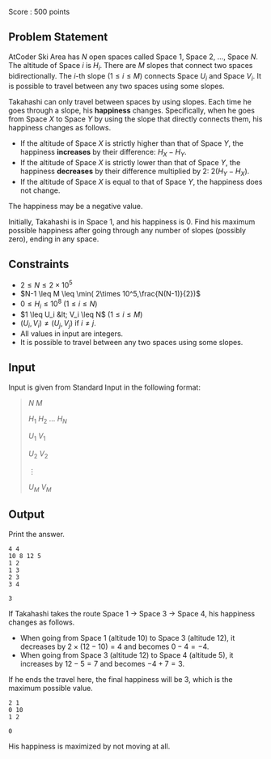 Score : $500$ points

## Problem Statement

AtCoder Ski Area has $N$ open spaces called Space $1$, Space $2$, $\ldots$, Space $N$. The altitude of Space $i$ is $H_i$.
There are $M$ slopes that connect two spaces bidirectionally. The $i$-th slope $(1 \leq i \leq M)$ connects Space $U_i$ and Space $V_i$. It is possible to travel between any two spaces using some slopes.

Takahashi can only travel between spaces by using slopes. Each time he goes through a slope, his **happiness** changes. Specifically, when he goes from Space $X$ to Space $Y$ by using the slope that directly connects them, his happiness changes as follows.

- If the altitude of Space $X$ is strictly higher than that of Space $Y$, the happiness **increases** by their difference: $H_X-H_Y$.
- If the altitude of Space $X$ is strictly lower than that of Space $Y$, the happiness **decreases** by their difference multiplied by $2$: $2(H_Y-H_X)$.
- If the altitude of Space $X$ is equal to that of Space $Y$, the happiness does not change.

The happiness may be a negative value.

Initially, Takahashi is in Space $1$, and his happiness is $0$. Find his maximum possible happiness after going through any number of slopes (possibly zero), ending in any space.

## Constraints

- $2 \leq N \leq 2\times 10^5$
- $N-1 \leq M \leq \min( 2\times 10^5,\frac{N(N-1)}{2})$
- $0 \leq H_i\leq 10^8$ $(1 \leq i \leq N)$
- $1 \leq U_i &lt; V_i \leq N$ $(1 \leq i \leq M)$
- $(U_i,V_i) \neq (U_j, V_j)$ if $i \neq j$.
- All values in input are integers.
- It is possible to travel between any two spaces using some slopes.

## Input

Input is given from Standard Input in the following format:

> $N$ $M$
> 
> $H_1$ $H_2$ $\ldots$ $H_N$
> 
> $U_1$ $V_1$
> 
> $U_2$ $V_2$
> 
> $\vdots$
> 
> $U_M$ $V_M$

## Output

Print the answer.

```input1
4 4
10 8 12 5
1 2
1 3
2 3
3 4
```

```output1
3
```

If Takahashi takes the route Space $1$ $\to$ Space $3$ $\to$ Space $4$, his happiness changes as follows.

- When going from Space $1$ (altitude $10$) to Space $3$ (altitude $12$), it decreases by $2\times (12-10)=4$ and becomes $0-4=-4$.
- When going from Space $3$ (altitude $12$) to Space $4$ (altitude $5$), it increases by $12-5=7$ and becomes $-4+7=3$.

If he ends the travel here, the final happiness will be $3$, which is the maximum possible value.

```input2
2 1
0 10
1 2
```

```output2
0
```

His happiness is maximized by not moving at all.